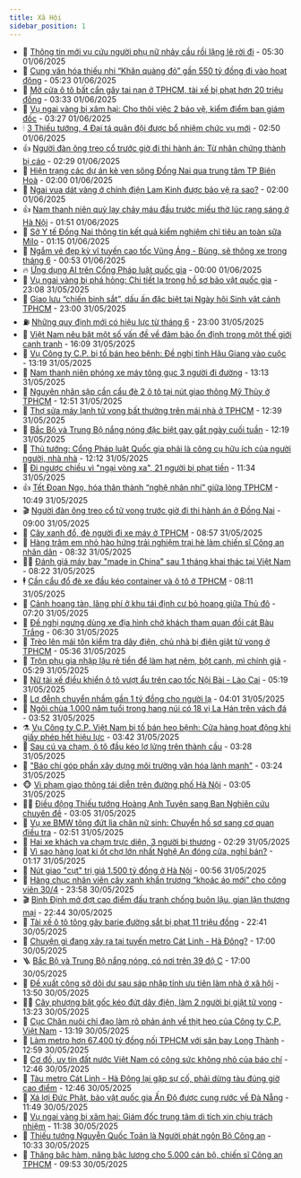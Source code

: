 ```yaml
---
title: Xã Hội
sidebar_position: 1
---
```


<!-- dantri-xa-hoi:START -->
- 🫣 [Thông tin mới vụ cứu người phụ nữ nhảy cầu rồi lặng lẽ rời đi](https://dantri.com.vn/xa-hoi/thong-tin-moi-vu-cuu-nguoi-phu-nu-nhay-cau-roi-lang-le-roi-di-20250601110729185.htm) - 05:30 01/06/2025
- 💼 [Cung văn hóa thiếu nhi “Khăn quàng đỏ” gần 550 tỷ đồng đi vào hoạt động](https://dantri.com.vn/xa-hoi/cung-van-hoa-thieu-nhi-khan-quang-do-gan-550-ty-dong-di-vao-hoat-dong-20250601114316907.htm) - 05:23 01/06/2025
- 🎊 [Mở cửa ô tô bất cẩn gây tai nạn ở TPHCM, tài xế bị phạt hơn 20 triệu đồng](https://dantri.com.vn/xa-hoi/mo-cua-o-to-bat-can-gay-tai-nan-o-tphcm-tai-xe-bi-phat-hon-20-trieu-dong-20250601100345919.htm) - 03:33 01/06/2025
- 🙉 [Vụ ngai vàng bị xâm hại: Cho thôi việc 2 bảo vệ, kiểm điểm ban giám đốc](https://dantri.com.vn/xa-hoi/vu-ngai-vang-bi-xam-hai-cho-thoi-viec-2-bao-ve-kiem-diem-ban-giam-doc-20250601101327715.htm) - 03:27 01/06/2025
- 🕯 [3 Thiếu tướng, 4 Đại tá quân đội được bổ nhiệm chức vụ mới](https://dantri.com.vn/xa-hoi/3-thieu-tuong-4-dai-ta-quan-doi-duoc-bo-nhiem-chuc-vu-moi-20250601093824995.htm) - 02:50 01/06/2025
- 👍 [Người đàn ông treo cổ trước giờ đi thi hành án: Từ nhân chứng thành bị cáo](https://dantri.com.vn/xa-hoi/nguoi-dan-ong-treo-co-truoc-gio-di-thi-hanh-an-tu-nhan-chung-thanh-bi-cao-20250601005852742.htm) - 02:29 01/06/2025
- 🤖 [Hiện trạng các dự án kè ven sông Đồng Nai qua trung tâm TP Biên Hoà](https://dantri.com.vn/xa-hoi/hien-trang-cac-du-an-ke-ven-song-dong-nai-qua-trung-tam-tp-bien-hoa-20250531003839067.htm) - 02:00 01/06/2025
- 🙉 [Ngai vua dát vàng ở chính điện Lam Kinh được bảo vệ ra sao?](https://dantri.com.vn/xa-hoi/ngai-vua-dat-vang-o-chinh-dien-lam-kinh-duoc-bao-ve-ra-sao-20250528165230075.htm) - 02:00 01/06/2025
- 👍 [Nam thanh niên quỳ lạy chảy máu đầu trước miếu thờ lúc rạng sáng ở Hà Nội](https://dantri.com.vn/xa-hoi/nam-thanh-nien-quy-lay-chay-mau-dau-truoc-mieu-tho-luc-rang-sang-o-ha-noi-20250601083754821.htm) - 01:51 01/06/2025
- 🗽 [Sở Y tế Đồng Nai thông tin kết quả kiểm nghiệm chỉ tiêu an toàn sữa Milo](https://dantri.com.vn/xa-hoi/so-y-te-dong-nai-thong-tin-ket-qua-kiem-nghiem-chi-tieu-an-toan-sua-milo-20250601080537392.htm) - 01:15 01/06/2025
- 🗽 [Ngắm vẻ đẹp kỳ vĩ tuyến cao tốc Vũng Áng - Bùng, sẽ thông xe trong tháng 6](https://dantri.com.vn/xa-hoi/ngam-ve-dep-ky-vi-tuyen-cao-toc-vung-ang-bung-se-thong-xe-trong-thang-6-20250525140742756.htm) - 00:53 01/06/2025
- 🔥 [Ứng dụng AI trên Cổng Pháp luật quốc gia](https://dantri.com.vn/xa-hoi/ung-dung-ai-tren-cong-phap-luat-quoc-gia-20250531215912847.htm) - 00:00 01/06/2025
- 🦒 [Vụ ngai vàng bị phá hỏng: Chi tiết lạ trong hồ sơ bảo vật quốc gia](https://dantri.com.vn/xa-hoi/vu-ngai-vang-bi-pha-hong-chi-tiet-la-trong-ho-so-bao-vat-quoc-gia-20250529171628568.htm) - 23:08 31/05/2025
- 🧐 [Giao lưu “chiến binh sắt”, dấu ấn đặc biệt tại Ngày hội Sinh vật cảnh TPHCM](https://dantri.com.vn/xa-hoi/giao-luu-chien-binh-sat-dau-an-dac-biet-tai-ngay-hoi-sinh-vat-canh-tphcm-20250531235446395.htm) - 23:00 31/05/2025
- ⛽️ [Những quy định mới có hiệu lực từ tháng 6](https://dantri.com.vn/xa-hoi/nhung-quy-dinh-moi-co-hieu-luc-tu-thang-6-20250531232325585.htm) - 23:00 31/05/2025
- 🚀 [Việt Nam nêu bật một số vấn đề về đảm bảo ổn định trong một thế giới cạnh tranh](https://dantri.com.vn/xa-hoi/viet-nam-neu-bat-mot-so-van-de-ve-dam-bao-on-dinh-trong-mot-the-gioi-canh-tranh-20250531230920712.htm) - 16:09 31/05/2025
- 🦒 [Vụ Công ty C.P. bị tố bán heo bệnh: Đề nghị tỉnh Hậu Giang vào cuộc](https://dantri.com.vn/xa-hoi/vu-cong-ty-cp-bi-to-ban-heo-benh-de-nghi-tinh-hau-giang-vao-cuoc-20250531192742510.htm) - 13:19 31/05/2025
- 🦅 [Nam thanh niên phóng xe máy tông gục 3 người đi đường](https://dantri.com.vn/xa-hoi/nam-thanh-nien-phong-xe-may-tong-guc-3-nguoi-di-duong-20250531194731371.htm) - 13:13 31/05/2025
- 🚀 [Nguyên nhân sập cần cẩu đè 2 ô tô tại nút giao thông Mỹ Thủy ở TPHCM](https://dantri.com.vn/xa-hoi/nguyen-nhan-sap-can-cau-de-2-o-to-tai-nut-giao-thong-my-thuy-o-tphcm-20250531191918362.htm) - 12:51 31/05/2025
- 🦅 [Thợ sửa máy lạnh tử vong bất thường trên mái nhà ở TPHCM](https://dantri.com.vn/xa-hoi/tho-sua-may-lanh-tu-vong-bat-thuong-tren-mai-nha-o-tphcm-20250531190140873.htm) - 12:39 31/05/2025
- 🤠 [Bắc Bộ và Trung Bộ nắng nóng đặc biệt gay gắt ngày cuối tuần](https://dantri.com.vn/xa-hoi/bac-bo-va-trung-bo-nang-nong-dac-biet-gay-gat-ngay-cuoi-tuan-20250531190905484.htm) - 12:19 31/05/2025
- 💄 [Thủ tướng: Cổng Pháp luật Quốc gia phải là công cụ hữu ích của người người, nhà nhà](https://dantri.com.vn/xa-hoi/thu-tuong-cong-phap-luat-quoc-gia-phai-la-cong-cu-huu-ich-cua-nguoi-nguoi-nha-nha-20250531191144931.htm) - 12:12 31/05/2025
- 🥷 [Đi ngược chiều vì &quot;ngại vòng xa&quot;, 21 người bị phạt tiền](https://dantri.com.vn/xa-hoi/di-nguoc-chieu-vi-ngai-vong-xa-21-nguoi-bi-phat-tien-20250531183040095.htm) - 11:34 31/05/2025
- 👍 [Tết Đoan Ngọ, hóa thân thành “nghệ nhân nhí” giữa lòng TPHCM](https://dantri.com.vn/xa-hoi/tet-doan-ngo-hoa-than-thanh-nghe-nhan-nhi-giua-long-tphcm-20250530155939746.htm) - 10:49 31/05/2025
- 🎬 [Người đàn ông treo cổ tử vong trước giờ đi thi hành án ở Đồng Nai](https://dantri.com.vn/xa-hoi/nguoi-dan-ong-treo-co-tu-vong-truoc-gio-di-thi-hanh-an-o-dong-nai-20250531153231735.htm) - 09:00 31/05/2025
- 🦒 [Cây xanh đổ, đè người đi xe máy ở TPHCM](https://dantri.com.vn/xa-hoi/cay-xanh-do-de-nguoi-di-xe-may-o-tphcm-20250531154657415.htm) - 08:57 31/05/2025
- 🌊 [Hàng trăm em nhỏ hào hứng trải nghiệm trại hè làm chiến sĩ Công an nhân dân](https://dantri.com.vn/xa-hoi/hang-tram-em-nho-hao-hung-trai-nghiem-trai-he-lam-chien-si-cong-an-nhan-dan-20250531144410802.htm) - 08:32 31/05/2025
- 🧑‍💻 [Đánh giá máy bay &quot;made in China&quot; sau 1 tháng khai thác tại Việt Nam](https://dantri.com.vn/xa-hoi/danh-gia-may-bay-made-in-china-sau-1-thang-khai-thac-tai-viet-nam-20250531143929100.htm) - 08:22 31/05/2025
- 🕴 [Cần cẩu đổ đè xe đầu kéo container và ô tô ở TPHCM](https://dantri.com.vn/xa-hoi/can-cau-do-de-xe-dau-keo-container-va-o-to-o-tphcm-20250531150540055.htm) - 08:11 31/05/2025
- 🤔 [Cảnh hoang tàn, lãng phí ở khu tái định cư bỏ hoang giữa Thủ đô](https://dantri.com.vn/xa-hoi/canh-hoang-tan-lang-phi-o-khu-tai-dinh-cu-bo-hoang-giua-thu-do-20250529225424207.htm) - 07:20 31/05/2025
- 💄 [Đề nghị ngưng dùng xe địa hình chở khách tham quan đồi cát Bàu Trắng](https://dantri.com.vn/xa-hoi/de-nghi-ngung-dung-xe-dia-hinh-cho-khach-tham-quan-doi-cat-bau-trang-20250531130152181.htm) - 06:30 31/05/2025
- 🧠 [Trèo lên mái tôn kiểm tra dây điện, chủ nhà bị điện giật tử vong ở TPHCM](https://dantri.com.vn/xa-hoi/treo-len-mai-ton-kiem-tra-day-dien-chu-nha-bi-dien-giat-tu-vong-o-tphcm-20250531120522371.htm) - 05:36 31/05/2025
- 🦣 [Trộn phụ gia nhập lậu rẻ tiền để làm hạt nêm, bột canh, mì chính giả](https://dantri.com.vn/xa-hoi/tron-phu-gia-nhap-lau-re-tien-de-lam-hat-nem-bot-canh-mi-chinh-gia-20250531114135147.htm) - 05:29 31/05/2025
- 💫 [Nữ tài xế điều khiển ô tô vượt ẩu trên cao tốc Nội Bài - Lào Cai](https://dantri.com.vn/xa-hoi/nu-tai-xe-dieu-khien-o-to-vuot-au-tren-cao-toc-noi-bai-lao-cai-20250531115153788.htm) - 05:19 31/05/2025
- 🚀 [Lơ đễnh chuyển nhầm gần 1 tỷ đồng cho người lạ](https://dantri.com.vn/xa-hoi/lo-denh-chuyen-nham-gan-1-ty-dong-cho-nguoi-la-20250531102938098.htm) - 04:01 31/05/2025
- 🤔 [Ngôi chùa 1.000 năm tuổi trong hang núi có 18 vị La Hán trên vách đá](https://dantri.com.vn/xa-hoi/ngoi-chua-1000-nam-tuoi-trong-hang-nui-co-18-vi-la-han-tren-vach-da-20250531101303936.htm) - 03:52 31/05/2025
- ⚗️ [Vụ Công ty C.P. Việt Nam bị tố bán heo bệnh: Cửa hàng hoạt động khi giấy phép hết hiệu lực](https://dantri.com.vn/xa-hoi/vu-cong-ty-cp-viet-nam-bi-to-ban-heo-benh-cua-hang-hoat-dong-khi-giay-phep-het-hieu-luc-20250531101221937.htm) - 03:42 31/05/2025
- 🫶 [Sau cú va chạm, ô tô đầu kéo lơ lửng trên thành cầu](https://dantri.com.vn/xa-hoi/sau-cu-va-cham-o-to-dau-keo-lo-lung-tren-thanh-cau-20250531100651018.htm) - 03:28 31/05/2025
- 🌮 [&quot;Báo chí góp phần xây dựng môi trường văn hóa lành mạnh&quot;](https://dantri.com.vn/xa-hoi/bao-chi-gop-phan-xay-dung-moi-truong-van-hoa-lanh-manh-20250531094448582.htm) - 03:24 31/05/2025
- 🐵 [Vi phạm giao thông tái diễn trên đường phố Hà Nội](https://dantri.com.vn/xa-hoi/vi-pham-giao-thong-tai-dien-tren-duong-pho-ha-noi-20250531100334878.htm) - 03:05 31/05/2025
- 🧑‍🏫 [Điều động Thiếu tướng Hoàng Anh Tuyên sang Ban Nghiên cứu chuyên đề](https://dantri.com.vn/xa-hoi/dieu-dong-thieu-tuong-hoang-anh-tuyen-sang-ban-nghien-cuu-chuyen-de-20250531095045299.htm) - 03:05 31/05/2025
- 💫 [Vụ xe BMW tông đứt lìa chân nữ sinh: Chuyển hồ sơ sang cơ quan điều tra](https://dantri.com.vn/xa-hoi/vu-xe-bmw-tong-dut-lia-chan-nu-sinh-chuyen-ho-so-sang-co-quan-dieu-tra-20250531094248929.htm) - 02:51 31/05/2025
- 🦩 [Hai xe khách va chạm trực diện, 3 người bị thương](https://dantri.com.vn/xa-hoi/hai-xe-khach-va-cham-truc-dien-3-nguoi-bi-thuong-20250531092556289.htm) - 02:29 31/05/2025
- 🦄 [Vì sao hàng loạt ki ốt chợ lớn nhất Nghệ An đóng cửa, nghỉ bán?](https://dantri.com.vn/xa-hoi/vi-sao-hang-loat-ki-ot-cho-lon-nhat-nghe-an-dong-cua-nghi-ban-20250531061404918.htm) - 01:17 31/05/2025
- 💂 [Nút giao &quot;cụt&quot; trị giá 1.500 tỷ đồng ở Hà Nội](https://dantri.com.vn/xa-hoi/nut-giao-cut-tri-gia-1500-ty-dong-o-ha-noi-20250530235057160.htm) - 00:56 31/05/2025
- 💄 [Hàng chục nhân viên cây xanh khẩn trương “khoác áo mới” cho công viên 30/4](https://dantri.com.vn/xa-hoi/hang-chuc-nhan-vien-cay-xanh-khan-truong-khoac-ao-moi-cho-cong-vien-304-20250530210819944.htm) - 23:58 30/05/2025
- 🎬 [Bình Định mở đợt cao điểm đấu tranh chống buôn lậu, gian lận thương mại](https://dantri.com.vn/xa-hoi/binh-dinh-mo-dot-cao-diem-dau-tranh-chong-buon-lau-gian-lan-thuong-mai-20250530221536316.htm) - 22:44 30/05/2025
- 👀 [Tài xế ô tô tông gãy barie đường sắt bị phạt 11 triệu đồng](https://dantri.com.vn/xa-hoi/tai-xe-o-to-tong-gay-barie-duong-sat-bi-phat-11-trieu-dong-20250531052655268.htm) - 22:41 30/05/2025
- 💃 [Chuyện gì đang xảy ra tại tuyến metro Cát Linh - Hà Đông?](https://dantri.com.vn/xa-hoi/chuyen-gi-dang-xay-ra-tai-tuyen-metro-cat-linh-ha-dong-20250530223017750.htm) - 17:00 30/05/2025
- 🪜 [Bắc Bộ và Trung Bộ nắng nóng, có nơi trên 39 độ C](https://dantri.com.vn/xa-hoi/bac-bo-va-trung-bo-nang-nong-co-noi-tren-39-do-c-20250530211231009.htm) - 17:00 30/05/2025
- 📝 [Đề xuất công sở dôi dư sau sáp nhập tỉnh ưu tiên làm nhà ở xã hội](https://dantri.com.vn/xa-hoi/de-xuat-cong-so-doi-du-sau-sap-nhap-tinh-uu-tien-lam-nha-o-xa-hoi-20250530204047044.htm) - 13:50 30/05/2025
- 🧑‍💻 [Cây phượng bật gốc kéo đứt dây điện, làm 2 người bị giật tử vong](https://dantri.com.vn/xa-hoi/cay-phuong-bat-goc-keo-dut-day-dien-lam-2-nguoi-bi-giat-tu-vong-20250530194006809.htm) - 13:23 30/05/2025
- 👺 [Cục Chăn nuôi chỉ đạo làm rõ phản ánh về thịt heo của Công ty C.P. Việt Nam](https://dantri.com.vn/xa-hoi/cuc-chan-nuoi-chi-dao-lam-ro-phan-anh-ve-thit-heo-cua-cong-ty-cp-viet-nam-20250530200350097.htm) - 13:19 30/05/2025
- 🌮 [Làm metro hơn 67.400 tỷ đồng nối TPHCM với sân bay Long Thành](https://dantri.com.vn/xa-hoi/lam-metro-hon-67400-ty-dong-noi-tphcm-voi-san-bay-long-thanh-20250530191520248.htm) - 12:59 30/05/2025
- 🤭 [Cơ đồ, uy tín đất nước Việt Nam có công sức không nhỏ của báo chí](https://dantri.com.vn/xa-hoi/co-do-uy-tin-dat-nuoc-viet-nam-co-cong-suc-khong-nho-cua-bao-chi-20250530191322301.htm) - 12:46 30/05/2025
- 💪 [Tàu metro Cát Linh - Hà Đông lại gặp sự cố, phải dừng tàu đúng giờ cao điểm](https://dantri.com.vn/xa-hoi/tau-metro-cat-linh-ha-dong-lai-gap-su-co-phai-dung-tau-dung-gio-cao-diem-20250530193315797.htm) - 12:46 30/05/2025
- 🧰 [Xá lợi Đức Phật, bảo vật quốc gia Ấn Độ được cung rước về Đà Nẵng](https://dantri.com.vn/xa-hoi/xa-loi-duc-phat-bao-vat-quoc-gia-an-do-duoc-cung-ruoc-ve-da-nang-20250530183430168.htm) - 11:49 30/05/2025
- 🤡 [Vụ ngai vàng bị xâm hại: Giám đốc trung tâm di tích xin chịu trách nhiệm](https://dantri.com.vn/xa-hoi/vu-ngai-vang-bi-xam-hai-giam-doc-trung-tam-di-tich-xin-chiu-trach-nhiem-20250530182018528.htm) - 11:38 30/05/2025
- 🦆 [Thiếu tướng Nguyễn Quốc Toản là Người phát ngôn Bộ Công an](https://dantri.com.vn/xa-hoi/thieu-tuong-nguyen-quoc-toan-la-nguoi-phat-ngon-bo-cong-an-20250530173116266.htm) - 10:33 30/05/2025
- 🦍 [Thăng bậc hàm, nâng bậc lương cho 5.000 cán bộ, chiến sĩ Công an TPHCM](https://dantri.com.vn/xa-hoi/thang-bac-ham-nang-bac-luong-cho-5000-can-bo-chien-si-cong-an-tphcm-20250530154312606.htm) - 09:53 30/05/2025<!-- dantri-xa-hoi:END -->

